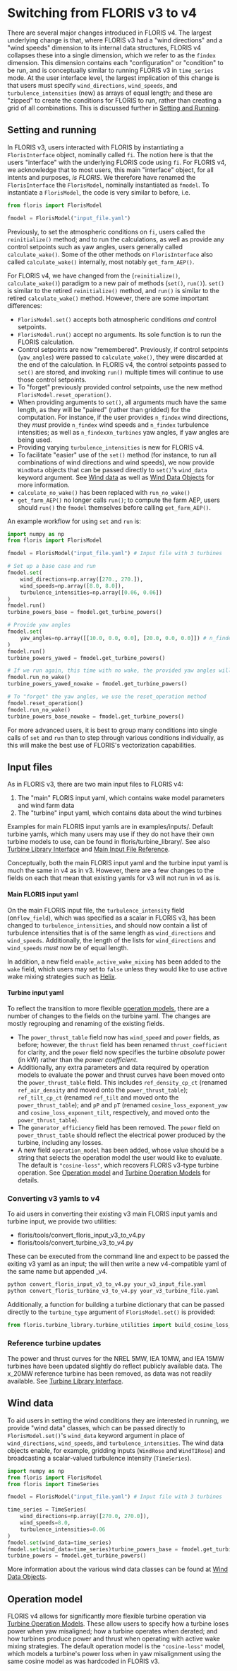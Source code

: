 # Switching from FLORIS v3 to v4

There are several major changes introduced in FLORIS v4. The largest underlying change is that,
where FLORIS v3 had a "wind directions" and a "wind speeds" dimension to its internal data
structures, FLORIS v4 collapses these into a single dimension, which we refer to as the `findex`
dimension. This dimension contains each "configuration" or "condition" to be run, and is
conceptually similar to running FLORIS v3 in `time_series` mode. At the user interface level, the
largest implication of this change is that users must specify `wind_directions`, `wind_speeds`, and
`turbulence_intensities` (new) as arrays of equal length; and these are "zipped" to create the
conditions for FLORIS to run, rather than creating a grid of all combinations. This is discussed
further in [Setting and Running](#setting-and-running).

## Setting and running

In FLORIS v3, users interacted with FLORIS by instantiating a `FlorisInterface` object, nominally
called `fi`. The notion here is that the users "interface" with the underlying FLORIS code using
`fi`. For FLORIS v4, we acknowledge that to most users, this main "interface" object, for all
intents and purposes, _is FLORIS_. We therefore have renamed the `FlorisInterface` the
`FlorisModel`, nominally instantiated as `fmodel`. To instantiate a `FlorisModel`, the code is
very similar to before, i.e.
```python
from floris import FlorisModel

fmodel = FlorisModel("input_file.yaml")
```

Previously, to set the atmospheric conditions on `fi`, users called the `reinitialize()` method;
and to run the calculations, as well as provide any control setpoints such as yaw angles, users
generally called `calculate_wake()`. Some of the other methods on `FlorisInterface` also called
`calculate_wake()` internally, most notably `get_farm_AEP()`.

For FLORIS v4, we have changed from the (`reinitialize()`, `calculate_wake()`) paradigm to a new
pair of methods (`set()`, `run()`). `set()` is similar to the retired `reinitialize()` method, and
`run()` is similar to the retired `calculate_wake()` method. However, there are some important
differences:
- `FlorisModel.set()` accepts both atmospheric conditions _and_ control setpoints.
- `FlorisModel.run()` accept no arguments. Its sole function is to run the FLORIS calculation.
- Control setpoints are now "remembered". Previously, if control setpoints (`yaw_angles`) were
passed to `calculate_wake()`, they were discarded at the end of the calculation. In FLORIS v4, the
control setpoints passed to `set()` are stored, and invoking `run()` multiple times will continue to
use those control setpoints.
- To "forget" previously provided control setpoints, use the new method
`FlorisModel.reset_operation()`.
- When providing arguments to `set()`, all arguments much have the same length, as they will be
"paired" (rather than gridded) for the computation. For instance, if the user provides `n_findex`
wind directions, they _must_ provide `n_findex` wind speeds and `n_findex` turbulence intensities;
as well as `n_findex`x`n_turbines` yaw angles, if yaw angles are being used.
- Providing varying `turbulence_intensities` is new for FLORIS v4.
- To facilitate "easier" use of the `set()` method (for instance, to run all combinations of
wind directions and wind speeds), we now provide `WindData` objects that can be passed directly to
`set()`'s `wind_data` keyword argument. See [Wind data](#wind-data) as well as
[Wind Data Objects](wind_data_user) for more information.
- `calculate_no_wake()` has been replaced with `run_no_wake()`
- `get_farm_AEP()` no longer calls `run()`; to compute the farm AEP, users should `run()` the
`fmodel` themselves before calling `get_farm_AEP()`.

An example workflow for using `set` and `run` is:
```python
import numpy as np
from floris import FlorisModel

fmodel = FlorisModel("input_file.yaml") # Input file with 3 turbines

# Set up a base case and run
fmodel.set(
    wind_directions=np.array([270., 270.]),
    wind_speeds=np.array([8.0, 8.0]),
    turbulence_intensities=np.array([0.06, 0.06])
)
fmodel.run()
turbine_powers_base = fmodel.get_turbine_powers()

# Provide yaw angles
fmodel.set(
    yaw_angles=np.array([[10.0, 0.0, 0.0], [20.0, 0.0, 0.0]]) # n_findex x n_turbines
)
fmodel.run()
turbine_powers_yawed = fmodel.get_turbine_powers()

# If we run again, this time with no wake, the provided yaw angles will still be used
fmodel.run_no_wake()
turbine_powers_yawed_nowake = fmodel.get_turbine_powers()

# To "forget" the yaw angles, we use the reset_operation method
fmodel.reset_operation()
fmodel.run_no_wake()
turbine_powers_base_nowake = fmodel.get_turbine_powers()
```

For more advanced users, it is best to group many conditions into single calls of `set` and `run`
than to step through various conditions individually, as this will make the best use of FLORIS's
vectorization capabilities.

## Input files
As in FLORIS v3, there are two main input files to FLORIS v4:
1. The "main" FLORIS input yaml, which contains wake model parameters and wind farm data
2. The "turbine" input yaml, which contains data about the wind turbines

Examples for main FLORIS input yamls are in examples/inputs/. Default turbine yamls, which many
users
may use if they do not have their own turbine models to use, can be found in
floris/turbine_library/.
See also [Turbine Library Interface](input_reference_turbine) and
[Main Input File Reference](input_reference_main).

Conceptually, both the main FLORIS input yaml and the turbine input yaml is much the same in v4 as
in v3. However, there are a few changes to the fields on each that mean that existing yamls for v3
will not run in v4 as is.

#### Main FLORIS input yaml
On the main FLORIS input file, the `turbulence_intensity` field (on`flow_field`),
which was specified as a scalar in FLORIS v3, has been changed to `turbulence_intensities`, and
should now contain a list of turbulence intensities that is of the same length as `wind_directions`
and `wind_speeds`. Additionally, the length of the lists for `wind_directions` and `wind_speeds`
_must_ now be of equal length.

In addition, a new field `enable_active_wake_mixing` has been added to the `wake` field,
which users may set to `false` unless they would like to use active wake mixing strategies such
as [Helix](empirical_gauss_model.md#Added-mixing-by-active-wake-control).

#### Turbine input yaml
To reflect the transition to more flexible [operation models](#operation-model), there are a
number of changes to the fields on the turbine yaml. The changes are mostly regrouping and
renaming of the existing fields.
- The `power_thrust_table` field now has `wind_speed` and `power` fields, as before; however,
the `thrust` field has been renamed `thrust_coefficient` for clarity, and the `power` field now
specifies the turbine _absolute_ power (in kW) rather than the _power coefficient_.
- Additionally, any extra parameters and data required by operation models to evaluate the power
and thrust curves have been moved onto the `power_thrust_table` field. This includes
`ref_density_cp_ct` (renamed `ref_air_density` and moved onto the `power_thrust_table`);
`ref_tilt_cp_ct` (renamed `ref_tilt` and moved onto the `power_thrust_table`); and `pP` and `pT`
(renamed `cosine_loss_exponent_yaw` and `cosine_loss_exponent_tilt`, respectively, and moved onto
the `power_thrust_table`).
- The `generator_efficiency` field has been removed. The `power` field on `power_thrust_table`
should reflect the electrical power produced by the turbine, including any losses.
- A new field `operation_model` has been added, whose value should be a string that selects the
operation model the user would like to evaluate. The default is `"cosine-loss"`,
which recovers FLORIS v3-type turbine operation. See [Operation model](#operation-model) and
[Turbine Operation Models](operation_models_user) for details.

### Converting v3 yamls to v4
To aid users in converting their existing v3 main FLORIS input yamls and turbine input, we provide
two utilities:
- floris/tools/convert_floris_input_v3_to_v4.py
- floris/tools/convert_turbine_v3_to_v4.py

These can be executed from the command line and expect to be passed the exiting v3 yaml as an input;
the will then write a new v4-compatible yaml of the same name but appended _v4.
```bash
python convert_floris_input_v3_to_v4.py your_v3_input_file.yaml
python convert_floris_turbine_v3_to_v4.py your_v3_turbine_file.yaml
```

Additionally, a function for building a turbine dictionary that can be passed directly to the
`turbine_type` argument of `FlorisModel.set()` is provided:
```python
from floris.turbine_library.turbine_utilities import build_cosine_loss_turbine_dict
```

### Reference turbine updates
The power and thrust curves for the NREL 5MW, IEA 10MW, and IEA 15MW turbines have been updated
slightly do reflect publicly available data. The x_20MW reference turbine has been removed, as data
was not readily available. See [Turbine Library Interface](turbine_interaction).

## Wind data
To aid users in setting the wind conditions they are interested in running, we provide "wind data"
classes, which can be passed directly to `FlorisModel.set()`'s `wind_data` keyword argument in place
of `wind_directions`, `wind_speeds`, and `turbulence_intensities`. The wind data objects enable,
for example, gridding inputs (`WindRose` and `WindTIRose`) and broadcasting a scalar-valued
turbulence intensity (`TimeSeries`).
```python
import numpy as np
from floris import FlorisModel
from floris import TimeSeries

fmodel = FlorisModel("input_file.yaml") # Input file with 3 turbines

time_series = TimeSeries(
    wind_directions=np.array([270.0, 270.0]),
    wind_speeds=8.0,
    turbulence_intensities=0.06
)
fmodel.set(wind_data=time_series)
fmodel.set(wind_data=time_series)turbine_powers_base = fmodel.get_turbine_powers()
turbine_powers = fmodel.get_turbine_powers()
```

More information about the various wind data classes can be found at
[Wind Data Objects](wind_data_user).

## Operation model
FLORIS v4 allows for significantly more flexible turbine operation via
[Turbine Operation Models](operation_models_user). These allow users to specify how a turbine loses
power when yaw misaligned; how a turbine operates when derated; and how turbines produce power
and thrust when operating with active wake mixing strategies. The default operation model is the
`"cosine-loss"` model, which models a turbine's power loss when in yaw misalignment using the same
cosine model as was hardcoded in FLORIS v3.
